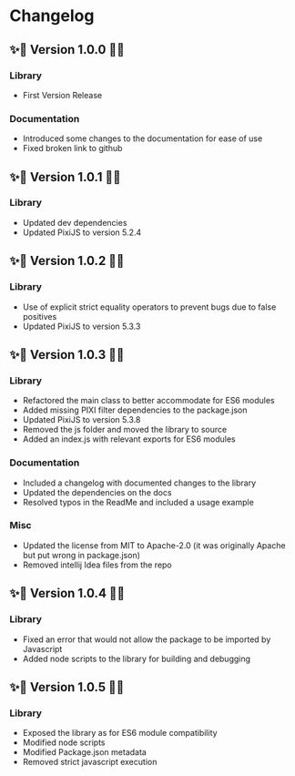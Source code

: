 # Changelog
## ✨🎇 Version 1.0.0  🎇✨

### Library
- First Version Release

### Documentation 
- Introduced some changes to the documentation for ease of use
- Fixed broken link to github

## ✨🎇 Version 1.0.1  🎇✨

### Library
- Updated dev dependencies
- Updated PixiJS to version 5.2.4

## ✨🎇 Version 1.0.2  🎇✨

### Library
- Use of explicit strict equality operators to prevent bugs due to false positives
- Updated PixiJS to version 5.3.3

## ✨🎇 Version 1.0.3  🎇✨

### Library
- Refactored the main class to better accommodate for ES6 modules
- Added missing PIXI filter dependencies to the package.json
- Updated PixiJS to version 5.3.8
- Removed the js folder and moved the library to source
- Added an index.js with relevant exports for ES6 modules

### Documentation
- Included a changelog with documented changes to the library
- Updated the dependencies on the docs
- Resolved typos in the ReadMe and included a usage example

### Misc
- Updated the license from MIT to Apache-2.0 (it was originally Apache but put wrong in package.json)
- Removed intellij Idea files from the repo

## ✨🎇 Version 1.0.4  🎇✨
### Library
- Fixed an error that would not allow the package to be imported by Javascript
- Added node scripts to the library for building and debugging

## ✨🎇 Version 1.0.5  🎇✨
### Library
- Exposed the library as for ES6 module compatibility
- Modified node scripts
- Modified Package.json metadata
- Removed strict javascript execution
